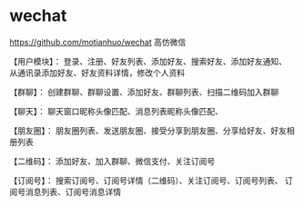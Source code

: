 # wechat
https://github.com/motianhuo/wechat
高仿微信

【用户模块】：
登录、注册、好友列表、添加好友、搜索好友、添加好友通知、
从通讯录添加好友、好友资料详情，修改个人资料

【群聊】：
创建群聊、群聊设置、添加好友、群聊列表、扫描二维码加入群聊

【聊天】：
聊天窗口昵称头像匹配、消息列表昵称头像匹配、

【朋友圈】：
朋友圈列表、发送朋友圈、接受分享到朋友圈、分享给好友、好友相册列表

【二维码】：
添加好友、加入群聊、微信支付、关注订阅号

【订阅号】：
搜索订阅号、订阅号详情（二维码）、关注订阅号、订阅号列表、
订阅号消息列表、订阅号消息详情
